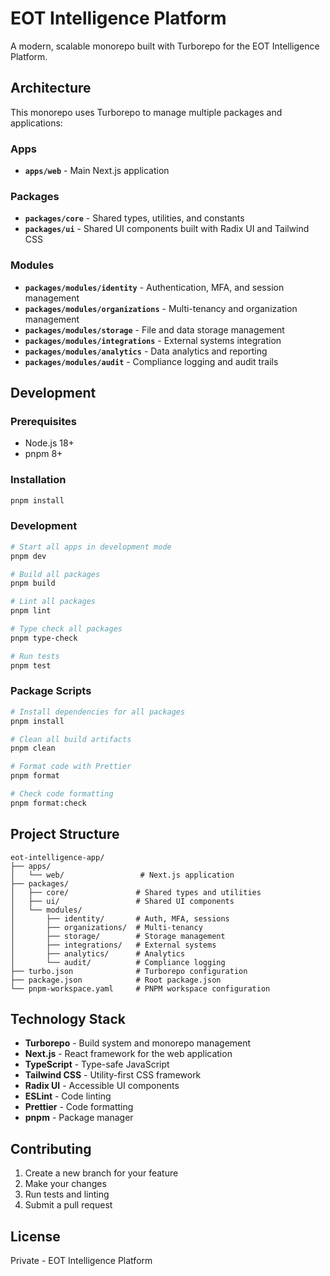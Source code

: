 # EOT Intelligence Platform

A modern, scalable monorepo built with Turborepo for the EOT Intelligence Platform.

## Architecture

This monorepo uses Turborepo to manage multiple packages and applications:

### Apps
- **`apps/web`** - Main Next.js application

### Packages
- **`packages/core`** - Shared types, utilities, and constants
- **`packages/ui`** - Shared UI components built with Radix UI and Tailwind CSS

### Modules
- **`packages/modules/identity`** - Authentication, MFA, and session management
- **`packages/modules/organizations`** - Multi-tenancy and organization management
- **`packages/modules/storage`** - File and data storage management
- **`packages/modules/integrations`** - External systems integration
- **`packages/modules/analytics`** - Data analytics and reporting
- **`packages/modules/audit`** - Compliance logging and audit trails

## Development

### Prerequisites
- Node.js 18+
- pnpm 8+

### Installation
```bash
pnpm install
```

### Development
```bash
# Start all apps in development mode
pnpm dev

# Build all packages
pnpm build

# Lint all packages
pnpm lint

# Type check all packages
pnpm type-check

# Run tests
pnpm test
```

### Package Scripts
```bash
# Install dependencies for all packages
pnpm install

# Clean all build artifacts
pnpm clean

# Format code with Prettier
pnpm format

# Check code formatting
pnpm format:check
```

## Project Structure

```
eot-intelligence-app/
├── apps/
│   └── web/                 # Next.js application
├── packages/
│   ├── core/               # Shared types and utilities
│   ├── ui/                 # Shared UI components
│   └── modules/
│       ├── identity/       # Auth, MFA, sessions
│       ├── organizations/  # Multi-tenancy
│       ├── storage/        # Storage management
│       ├── integrations/   # External systems
│       ├── analytics/      # Analytics
│       └── audit/          # Compliance logging
├── turbo.json              # Turborepo configuration
├── package.json            # Root package.json
└── pnpm-workspace.yaml     # PNPM workspace configuration
```

## Technology Stack

- **Turborepo** - Build system and monorepo management
- **Next.js** - React framework for the web application
- **TypeScript** - Type-safe JavaScript
- **Tailwind CSS** - Utility-first CSS framework
- **Radix UI** - Accessible UI components
- **ESLint** - Code linting
- **Prettier** - Code formatting
- **pnpm** - Package manager

## Contributing

1. Create a new branch for your feature
2. Make your changes
3. Run tests and linting
4. Submit a pull request

## License

Private - EOT Intelligence Platform